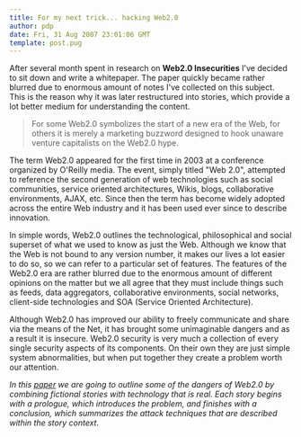 ```yaml
---
title: For my next trick... hacking Web2.0
author: pdp
date: Fri, 31 Aug 2007 23:01:06 GMT
template: post.pug
---
```


After several month spent in research on **Web2.0 Insecurities** I've decided to sit down and write a whitepaper. The paper quickly became rather blurred due to enormous amount of notes I've collected on this subject. This is the reason why it was later restructured into stories, which provide a lot better medium for understanding the content.

> For some Web2.0 symbolizes the start of a new era of the Web, for others it is merely a marketing buzzword designed to hook unaware venture capitalists on the Web2.0 hype.

The term Web2.0 appeared for the first time in 2003 at a conference organized by O'Reilly media. The event, simply titled "Web 2.0", attempted to reference the second generation of web technologies such as social communities, service oriented architectures, Wikis, blogs, collaborative environments, AJAX, etc. Since then the term has become widely adopted across the entire Web industry and it has been used ever since to describe innovation.

In simple words, Web2.0 outlines the technological, philosophical and social superset of what we used to know as just the Web. Although we know that the Web is not bound to any version number, it makes our lives a lot easier to do so, so we can refer to a particular set of features. The features of the Web2.0 era are rather blurred due to the enormous amount of different opinions on the matter but we all agree that they must include things such as feeds, data aggregators, collaborative environments, social networks, client-side technologies and SOA (Service Oriented Architecture).

Although Web2.0 has improved our ability to freely communicate and share via the means of the Net, it has brought some unimaginable dangers and as a result it is insecure. Web2.0 security is very much a collection of every single security aspects of its components. On their own they are just simple system abnormalities, but when put together they create a problem worth our attention.

_In this [paper](/files/2007/09/web20hacking.pdf) we are going to outline some of the dangers of Web2.0 by combining fictional stories with technology that is real. Each story begins with a prologue, which introduces the problem, and finishes with a conclusion, which summarizes the attack techniques that are described within the story context._
